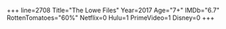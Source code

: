 +++
line=2708
Title="The Lowe Files"
Year=2017
Age="7+"
IMDb="6.7"
RottenTomatoes="60%"
Netflix=0
Hulu=1
PrimeVideo=1
Disney=0
+++

